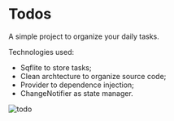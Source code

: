 # Todos


A simple project to organize your daily tasks.

Technologies used:

- Sqflite to store tasks;
- Clean archtecture to organize source code;
- Provider to dependence injection;
- ChangeNotifier as state manager.

![todo](https://user-images.githubusercontent.com/19677206/156195236-d4f2d017-de02-4138-aa12-b9088db4e8ce.gif)
